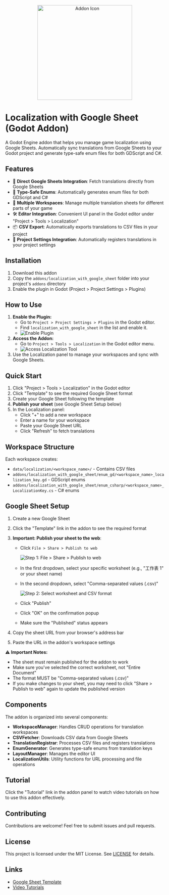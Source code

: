<p align="center">
  <img src="image/icon.png" alt="Addon Icon" width="300"/>
</p>

# Localization with Google Sheet (Godot Addon)

A Godot Engine addon that helps you manage game localization using Google Sheets. Automatically sync translations from Google Sheets to your Godot project and generate type-safe enum files for both GDScript and C#.

## Features

- 🔄 **Direct Google Sheets Integration**: Fetch translations directly from Google Sheets
- 🎯 **Type-Safe Enums**: Automatically generates enum files for both GDScript and C#
- 📂 **Multiple Workspaces**: Manage multiple translation sheets for different parts of your game
- 🛠️ **Editor Integration**: Convenient UI panel in the Godot editor under "Project > Tools > Localization"
- 📦 **CSV Export**: Automatically exports translations to CSV files in your project
- 🔌 **Project Settings Integration**: Automatically registers translations in your project settings

## Installation

1. Download this addon
2. Copy the `addons/localization_with_google_sheet` folder into your project's `addons` directory
3. Enable the plugin in Godot (Project > Project Settings > Plugins)

## How to Use

1. **Enable the Plugin:**
   - Go to `Project > Project Settings > Plugins` in the Godot editor.
   - Find `localization_with_google_sheet` in the list and enable it.
   - ![Enable Plugin](image/google_sheet_how_to_use_1.png) <!-- Add this screenshot if available -->
2. **Access the Addon:**
   - Go to `Project > Tools > Localization` in the Godot editor menu.
   - ![Access Localization Tool](image/google_sheet_how_to_use_2.png) <!-- Add this screenshot if available -->
3. Use the Localization panel to manage your workspaces and sync with Google Sheets.

## Quick Start

1. Click "Project > Tools > Localization" in the Godot editor
2. Click "Template" to see the required Google Sheet format
3. Create your Google Sheet following the template
4. **Publish your sheet** (see Google Sheet Setup below)
5. In the Localization panel:
   - Click "+" to add a new workspace
   - Enter a name for your workspace
   - Paste your Google Sheet URL
   - Click "Refresh" to fetch translations

## Workspace Structure

Each workspace creates:

- `data/localization/<workspace_name>/` - Contains CSV files
- `addons/localization_with_google_sheet/enum_gd/<workspace_name>_localization_key.gd` - GDScript enums
- `addons/localization_with_google_sheet/enum_csharp/<workspace_name>_LocalizationKey.cs` - C# enums

## Google Sheet Setup

1. Create a new Google Sheet
2. Click the "Template" link in the addon to see the required format
3. **Important: Publish your sheet to the web**:

   - Click `File > Share > Publish to web`

     ![Step 1: File > Share > Publish to web](image/google_sheet_setting_1.png)

   - In the first dropdown, select your specific worksheet (e.g., "工作表 1" or your sheet name)
   - In the second dropdown, select "Comma-separated values (.csv)"

     ![Step 2: Select worksheet and CSV format](image/google_sheet_setting_2.png)

   - Click "Publish"
   - Click "OK" on the confirmation popup
   - Make sure the "Published" status appears

4. Copy the sheet URL from your browser's address bar
5. Paste the URL in the addon's workspace settings

⚠️ **Important Notes:**

- The sheet must remain published for the addon to work
- Make sure you've selected the correct worksheet, not "Entire Document"
- The format MUST be "Comma-separated values (.csv)"
- If you make changes to your sheet, you may need to click "Share > Publish to web" again to update the published version

## Components

The addon is organized into several components:

- **WorkspaceManager**: Handles CRUD operations for translation workspaces
- **CSVFetcher**: Downloads CSV data from Google Sheets
- **TranslationRegistrar**: Processes CSV files and registers translations
- **EnumGenerator**: Generates type-safe enums from translation keys
- **LayoutManager**: Manages the editor UI
- **LocalizationUtils**: Utility functions for URL processing and file operations

## Tutorial

Click the "Tutorial" link in the addon panel to watch video tutorials on how to use this addon effectively.

## Contributing

Contributions are welcome! Feel free to submit issues and pull requests.

## License

This project is licensed under the MIT License. See [LICENSE](LICENSE) for details.

## Links

- [Google Sheet Template](https://docs.google.com/spreadsheets/d/1qpASVrKa8W4SQscppcuo9j0iQWIaM2IlscuIX52MmwY/edit?usp=sharing)
- [Video Tutorials](https://www.youtube.com/@ragdoll2154)
